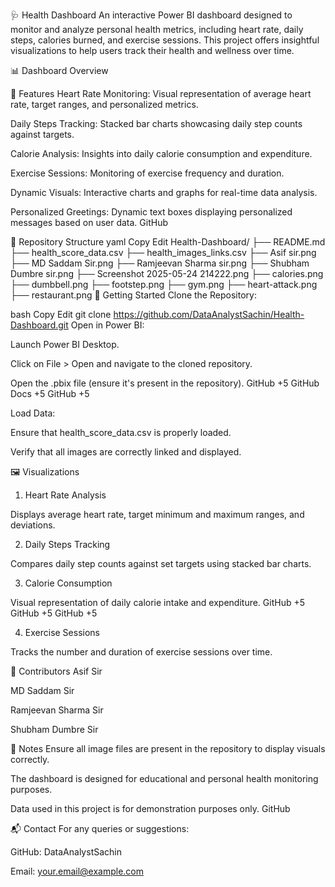 🩺 Health Dashboard
An interactive Power BI dashboard designed to monitor and analyze personal health metrics, including heart rate, daily steps, calories burned, and exercise sessions. This project offers insightful visualizations to help users track their health and wellness over time.

📊 Dashboard Overview

🚀 Features
Heart Rate Monitoring: Visual representation of average heart rate, target ranges, and personalized metrics.

Daily Steps Tracking: Stacked bar charts showcasing daily step counts against targets.

Calorie Analysis: Insights into daily calorie consumption and expenditure.

Exercise Sessions: Monitoring of exercise frequency and duration.

Dynamic Visuals: Interactive charts and graphs for real-time data analysis.

Personalized Greetings: Dynamic text boxes displaying personalized messages based on user data.
GitHub

📁 Repository Structure
yaml
Copy
Edit
Health-Dashboard/
├── README.md
├── health_score_data.csv
├── health_images_links.csv
├── Asif sir.png
├── MD Saddam Sir.png
├── Ramjeevan Sharma sir.png
├── Shubham Dumbre sir.png
├── Screenshot 2025-05-24 214222.png
├── calories.png
├── dumbbell.png
├── footstep.png
├── gym.png
├── heart-attack.png
├── restaurant.png
🧰 Getting Started
Clone the Repository:

bash
Copy
Edit
git clone https://github.com/DataAnalystSachin/Health-Dashboard.git
Open in Power BI:

Launch Power BI Desktop.

Click on File > Open and navigate to the cloned repository.

Open the .pbix file (ensure it's present in the repository).
GitHub
+5
GitHub Docs
+5
GitHub
+5

Load Data:

Ensure that health_score_data.csv is properly loaded.

Verify that all images are correctly linked and displayed.

🖼️ Visualizations
1. Heart Rate Analysis

Displays average heart rate, target minimum and maximum ranges, and deviations.

2. Daily Steps Tracking

Compares daily step counts against set targets using stacked bar charts.

3. Calorie Consumption

Visual representation of daily calorie intake and expenditure.
GitHub
+5
GitHub
+5
GitHub
+5

4. Exercise Sessions

Tracks the number and duration of exercise sessions over time.

👥 Contributors
Asif Sir

MD Saddam Sir

Ramjeevan Sharma Sir

Shubham Dumbre Sir

📌 Notes
Ensure all image files are present in the repository to display visuals correctly.

The dashboard is designed for educational and personal health monitoring purposes.

Data used in this project is for demonstration purposes only.
GitHub

📬 Contact
For any queries or suggestions:

GitHub: DataAnalystSachin

Email: your.email@example.com
